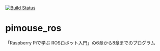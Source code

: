 [![Build Status](https://travis-ci.org/GorillaIchirou/pimouse_ros.svg?branch=master)](https://travis-ci.org/GorillaIchirou/pimouse_ros)

# pimouse_ros
「Raspberry Piで学ぶ ROSロボット入門」の6章から8章までのプログラム
